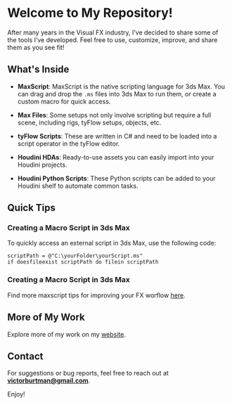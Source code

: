 # Welcome to My Repository!

After many years in the Visual FX industry, I’ve decided to share some of the tools I’ve developed. Feel free to use, customize, improve, and share them as you see fit!

## What's Inside

- **MaxScript**: MaxScript is the native scripting language for 3ds Max. You can drag and drop the `.ms` files into 3ds Max to run them, or create a custom macro for quick access.
  
- **Max Files**: Some setups not only involve scripting but require a full scene, including rigs, tyFlow setups, objects, etc.

- **tyFlow Scripts**: These are written in C# and need to be loaded into a script operator in the tyFlow editor.

- **Houdini HDAs**: Ready-to-use assets you can easily import into your Houdini projects.

- **Houdini Python Scripts**: These Python scripts can be added to your Houdini shelf to automate common tasks.

## Quick Tips

### Creating a Macro Script in 3ds Max

To quickly access an external script in 3ds Max, use the following code:

```maxscript
scriptPath = @"C:\yourFolder\yourScript.ms"
if doesfileexist scriptPath do filein scriptPath
```
### Creating a Macro Script in 3ds Max

Find more maxscript tips for improving your FX worflow [here](https://www.youtube.com/watch?v=VMQv5TyddVA&). 


## More of My Work

Explore more of my work on my [website](https://www.victorburtman.com/).

## Contact

For suggestions or bug reports, feel free to reach out at **victorburtman@gmail.com**.

Enjoy!
